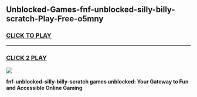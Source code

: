 
## Unblocked-Games-fnf-unblocked-silly-billy-scratch-Play-Free-o5mny
<h3>
<a href="https://premium76.site?title=fnf-unblocked-silly-billy-scratch&ref=23A">CLICK TO PLAY</a></h3>
<hr>

<h3>
<a href="https://premium76.site?title=fnf-unblocked-silly-billy-scratch&ref=23A">CLICK 2 PLAY</a>
  
</h3>

<a href="https://premium76.site?title=fnf-unblocked-silly-billy-scratch&ref=23A"><img src="https://clearcache.store/games.png"></a>


**fnf-unblocked-silly-billy-scratch games unblocked: Your Gateway to Fun and Accessible Online Gaming**
